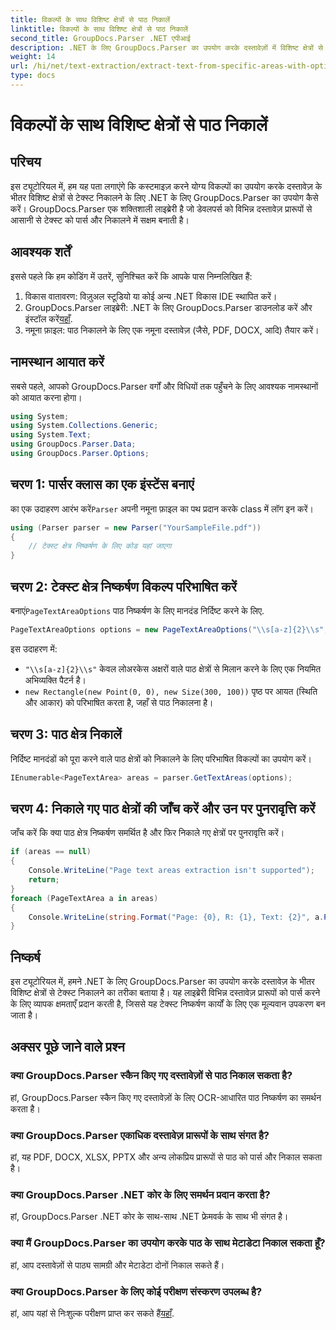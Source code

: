 ```yaml
---
title: विकल्पों के साथ विशिष्ट क्षेत्रों से पाठ निकालें
linktitle: विकल्पों के साथ विशिष्ट क्षेत्रों से पाठ निकालें
second_title: GroupDocs.Parser .NET एपीआई
description: .NET के लिए GroupDocs.Parser का उपयोग करके दस्तावेज़ों में विशिष्ट क्षेत्रों से टेक्स्ट निकालने का तरीका जानें। इस ट्यूटोरियल के साथ उन्नत टेक्स्ट निष्कर्षण विकल्पों का अन्वेषण करें।
weight: 14
url: /hi/net/text-extraction/extract-text-from-specific-areas-with-options/
type: docs
---
```

# विकल्पों के साथ विशिष्ट क्षेत्रों से पाठ निकालें

## परिचय
इस ट्यूटोरियल में, हम यह पता लगाएंगे कि कस्टमाइज़ करने योग्य विकल्पों का उपयोग करके दस्तावेज़ के भीतर विशिष्ट क्षेत्रों से टेक्स्ट निकालने के लिए .NET के लिए GroupDocs.Parser का उपयोग कैसे करें। GroupDocs.Parser एक शक्तिशाली लाइब्रेरी है जो डेवलपर्स को विभिन्न दस्तावेज़ प्रारूपों से आसानी से टेक्स्ट को पार्स और निकालने में सक्षम बनाती है।
## आवश्यक शर्तें
इससे पहले कि हम कोडिंग में उतरें, सुनिश्चित करें कि आपके पास निम्नलिखित हैं:
1. विकास वातावरण: विज़ुअल स्टूडियो या कोई अन्य .NET विकास IDE स्थापित करें।
2.  GroupDocs.Parser लाइब्रेरी: .NET के लिए GroupDocs.Parser डाउनलोड करें और इंस्टॉल करें[यहाँ](https://releases.groupdocs.com/parser/net/).
3. नमूना फ़ाइल: पाठ निकालने के लिए एक नमूना दस्तावेज़ (जैसे, PDF, DOCX, आदि) तैयार करें।

## नामस्थान आयात करें
सबसे पहले, आपको GroupDocs.Parser वर्गों और विधियों तक पहुँचने के लिए आवश्यक नामस्थानों को आयात करना होगा।
```csharp
using System;
using System.Collections.Generic;
using System.Text;
using GroupDocs.Parser.Data;
using GroupDocs.Parser.Options;
```
## चरण 1: पार्सर क्लास का एक इंस्टेंस बनाएं
 का एक उदाहरण आरंभ करें`Parser` अपनी नमूना फ़ाइल का पथ प्रदान करके class में लॉग इन करें।
```csharp
using (Parser parser = new Parser("YourSampleFile.pdf"))
{
    // टेक्स्ट क्षेत्र निष्कर्षण के लिए कोड यहां जाएगा
}
```
## चरण 2: टेक्स्ट क्षेत्र निष्कर्षण विकल्प परिभाषित करें
 बनाएं`PageTextAreaOptions` पाठ निष्कर्षण के लिए मानदंड निर्दिष्ट करने के लिए.
```csharp
PageTextAreaOptions options = new PageTextAreaOptions("\\s[a-z]{2}\\s", new Rectangle(new Point(0, 0), new Size(300, 100)));
```
इस उदाहरण में:
- `"\\s[a-z]{2}\\s"` केवल लोअरकेस अक्षरों वाले पाठ क्षेत्रों से मिलान करने के लिए एक नियमित अभिव्यक्ति पैटर्न है।
- `new Rectangle(new Point(0, 0), new Size(300, 100))` पृष्ठ पर आयत (स्थिति और आकार) को परिभाषित करता है, जहाँ से पाठ निकालना है।
## चरण 3: पाठ क्षेत्र निकालें
निर्दिष्ट मानदंडों को पूरा करने वाले पाठ क्षेत्रों को निकालने के लिए परिभाषित विकल्पों का उपयोग करें।
```csharp
IEnumerable<PageTextArea> areas = parser.GetTextAreas(options);
```
## चरण 4: निकाले गए पाठ क्षेत्रों की जाँच करें और उन पर पुनरावृत्ति करें
जाँच करें कि क्या पाठ क्षेत्र निष्कर्षण समर्थित है और फिर निकाले गए क्षेत्रों पर पुनरावृत्ति करें।
```csharp
if (areas == null)
{
    Console.WriteLine("Page text areas extraction isn't supported");
    return;
}
foreach (PageTextArea a in areas)
{
    Console.WriteLine(string.Format("Page: {0}, R: {1}, Text: {2}", a.Page.Index, a.Rectangle, a.Text));
}
```

## निष्कर्ष
इस ट्यूटोरियल में, हमने .NET के लिए GroupDocs.Parser का उपयोग करके दस्तावेज़ के भीतर विशिष्ट क्षेत्रों से टेक्स्ट निकालने का तरीका बताया है। यह लाइब्रेरी विभिन्न दस्तावेज़ प्रारूपों को पार्स करने के लिए व्यापक क्षमताएँ प्रदान करती है, जिससे यह टेक्स्ट निष्कर्षण कार्यों के लिए एक मूल्यवान उपकरण बन जाता है।

## अक्सर पूछे जाने वाले प्रश्न
### क्या GroupDocs.Parser स्कैन किए गए दस्तावेज़ों से पाठ निकाल सकता है?
हां, GroupDocs.Parser स्कैन किए गए दस्तावेज़ों के लिए OCR-आधारित पाठ निष्कर्षण का समर्थन करता है।
### क्या GroupDocs.Parser एकाधिक दस्तावेज़ प्रारूपों के साथ संगत है?
हां, यह PDF, DOCX, XLSX, PPTX और अन्य लोकप्रिय प्रारूपों से पाठ को पार्स और निकाल सकता है।
### क्या GroupDocs.Parser .NET कोर के लिए समर्थन प्रदान करता है?
हां, GroupDocs.Parser .NET कोर के साथ-साथ .NET फ्रेमवर्क के साथ भी संगत है।
### क्या मैं GroupDocs.Parser का उपयोग करके पाठ के साथ मेटाडेटा निकाल सकता हूँ?
हां, आप दस्तावेज़ों से पाठ्य सामग्री और मेटाडेटा दोनों निकाल सकते हैं।
### क्या GroupDocs.Parser के लिए कोई परीक्षण संस्करण उपलब्ध है?
 हां, आप यहां से निःशुल्क परीक्षण प्राप्त कर सकते हैं[यहाँ](https://releases.groupdocs.com/).